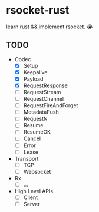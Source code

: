 # rsocket-rust
learn rust && implement rsocket. 😭

## TODO
 - Codec
   - [x] Setup
   - [x] Keepalive
   - [x] Payload
   - [x] RequestResponse
   - [ ] RequestStream
   - [ ] RequestChannel
   - [ ] RequestFireAndForget
   - [ ] MetadataPush
   - [ ] RequestN
   - [ ] Resume
   - [ ] ResumeOK
   - [ ] Cancel
   - [ ] Error
   - [ ] Lease
 - Transport
   - [ ] TCP
   - [ ] Websocket
 - Rx
   - [ ] ...
 - High Level APIs
   - [ ] Client
   - [ ] Server
